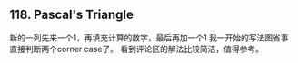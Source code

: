 ## 118. Pascal's Triangle
新的一列先来一个1，再填充计算的数字，最后再加一个1
我一开始的写法图省事直接判断两个corner case了。
看到评论区的解法比较简洁，值得参考。
